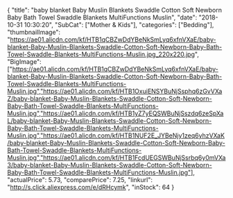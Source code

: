 {
	"title": "baby blanket Baby Muslin Blankets Swaddle Cotton Soft Newborn Baby Bath Towel Swaddle Blankets MultiFunctions Muslin",
	"date": "2018-10-31 10:30:20",
	"SubCat": ["Mother & Kids"],
	"categories": ["Bedding"],
	"thumbnailImage": "https://ae01.alicdn.com/kf/HTB1qCBZwDdYBeNkSmLyq6xfnVXaE/baby-blanket-Baby-Muslin-Blankets-Swaddle-Cotton-Soft-Newborn-Baby-Bath-Towel-Swaddle-Blankets-MultiFunctions-Muslin.jpg_220x220.jpg",
	"BigImage": ["https://ae01.alicdn.com/kf/HTB1qCBZwDdYBeNkSmLyq6xfnVXaE/baby-blanket-Baby-Muslin-Blankets-Swaddle-Cotton-Soft-Newborn-Baby-Bath-Towel-Swaddle-Blankets-MultiFunctions-Muslin.jpg","https://ae01.alicdn.com/kf/HTB1OxuiENSYBuNjSsphq6zGvVXaZ/baby-blanket-Baby-Muslin-Blankets-Swaddle-Cotton-Soft-Newborn-Baby-Bath-Towel-Swaddle-Blankets-MultiFunctions-Muslin.jpg","https://ae01.alicdn.com/kf/HTB1yZ7yEQSWBuNjSszdq6zeSpXaL/baby-blanket-Baby-Muslin-Blankets-Swaddle-Cotton-Soft-Newborn-Baby-Bath-Towel-Swaddle-Blankets-MultiFunctions-Muslin.jpg","https://ae01.alicdn.com/kf/HTB1NUF2E_JYBeNjy1zeq6yhzVXaK/baby-blanket-Baby-Muslin-Blankets-Swaddle-Cotton-Soft-Newborn-Baby-Bath-Towel-Swaddle-Blankets-MultiFunctions-Muslin.jpg","https://ae01.alicdn.com/kf/HTB1FcdUEGSWBuNjSsrbq6y0mVXa3/baby-blanket-Baby-Muslin-Blankets-Swaddle-Cotton-Soft-Newborn-Baby-Bath-Towel-Swaddle-Blankets-MultiFunctions-Muslin.jpg"],
	"actualPrice": 5.73,
	"comparePrice": 7.25,
	"linkurl": "http://s.click.aliexpress.com/e/dRHcymk",
	"inStock": 64
}

